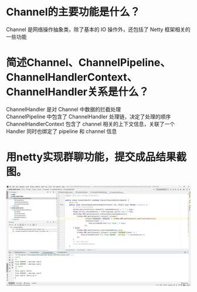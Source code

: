 # Channel的主要功能是什么？

Channel 是网络操作抽象类，除了基本的 IO 操作外，还包括了 Netty 框架相关的一些功能    

# 简述Channel、ChannelPipeline、ChannelHandlerContext、ChannelHandler关系是什么？

ChannelHandler 是对 Channel 中数据的拦截处理  
ChannelPipeline 中包含了 ChannelHandler 处理链，决定了处理的顺序  
ChannelHandlerContext 包含了 channel 相关的上下文信息，关联了一个 Handler 同时也绑定了 pipeline 和 channel 信息  

# 用netty实现群聊功能，提交成品结果截图。

![image](image/2021-02-20.png)